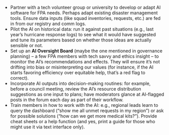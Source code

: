 - Partner with a tech volunteer group or university to develop or adapt AI software for FPA needs. Perhaps adapt existing disaster management tools. Ensure data inputs (like squad inventories, requests, etc.) are fed in from our registry and comm logs.  
- Pilot the AI on historical data: run it against past situations (e.g., last year’s hurricane response logs) to see what it would have suggested and tune its parameters based on whether those ideas are actually sensible or not.  
- Set up an **AI Oversight Board** (maybe the one mentioned in governance planning) – a few FPA members with tech savvy and ethics insight – to monitor the AI’s recommendations and effects. They will ensure it’s not drifting into bias or misinterpreting our values (for instance, if the AI starts favoring efficiency over equitable help, that’s a red flag to correct).  
- Incorporate AI outputs into decision-making routines: for example, before a council meeting, review the AI’s resource distribution suggestions as one input to plans; have moderators glance at AI-flagged posts in the forum each day as part of their workflow.  
- Train members in how to work with the AI: e.g., regional leads learn to query the dashboard (“show me all unmet requests in my region”) or ask for possible solutions (“how can we get more medical kits?”). Provide cheat sheets or a help function (and yes, print a guide for those who might use it via text interface only).